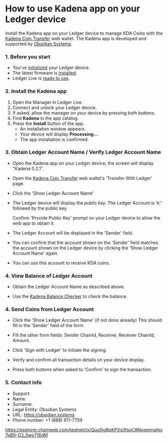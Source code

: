 # How to use Kadena app on your Ledger device

Install the Kadena app on your Ledger device to manage KDA Coins with the [Kadena Coin Transfer](https://transfer.chainweb.com/) web wallet.
The Kadena app is developed and supported by [Obsidian Systems](https://obsidian.systems).

### 1. Before you start

- You've [initialized](https://support.ledgerwallet.com/hc/en-us/articles/360000613793) your Ledger device.
- The latest firmware is [installed](https://support.ledgerwallet.com/hc/en-us/articles/360002731113).
- Ledger Live is [ready to use](https://support.ledgerwallet.com/hc/en-us/articles/360006395233).

### 2. Install the Kadena app

1. Open the Manager in Ledger Live.
2. Connect and unlock your Ledger device.
3. If asked, allow the manager on your device by pressing both buttons.
4. Find **Kadena** in the app catalog.
5. Press the **Install** button of the app.
   - An installation window appears.
   - Your device will display **Processing…**
   - The app installation is confirmed.


### **3. Obtain Ledger Account Name / Verify Ledger Account Name**

- Open the Kadena app on your Ledger device, the screen will display "Kadena 0.2.1".

- Open the [Kadena Coin Transfer](https://transfer.chainweb.com/transfer-ledger-create.html) web wallet's 'Transfer With Ledger' page.

- Click the 'Show Ledger Account Name'

- The Ledger device will display the public key.
  The Ledger Account is 'k:' followed by the public key.

  Confirm 'Provide Public Key' prompt on your Ledger device to allow the web app to obtain it.

- The Ledger Account will be displayed in the 'Sender' field.

- You can confirm that the account shown on the 'Sender' field matches the
  account shown on the Ledger device by clicking the 'Show Ledger Account Name'
  again.

- You can use this account to receive KDA coins.

### **4. View Balance of Ledger Account**

- Obtain the Ledger Account Name as described above.

- Use the [Kadena Balance Checker](https://balance.chainweb.com/) to check the balance.

### **4. Send Coins from Ledger Account**

- Click the 'Show Ledger Account Name' (if not done already)
  This should fill in the 'Sender' field of the form.

- Fill the other form fields: Sender ChainId, Receiver, Receiver ChainId, Amount.

- Click 'Sign with Ledger' to initiate the signing.

- Verify and confirm all transaction details on your device display.

- Press both buttons when asked to 'Confirm' to sign the transaction.


### **5. Contact info**

- Support:
- Name:
- Surname:
- Legal Entity: Obsidian Systems
- URL: https://obsidian.systems
- Phone number: +1 (888) 611-7759

https://explorer.chainweb.com/testnet/tx/Quu5jgBqKPXs0fsoC8Noqmmafex7pB9-G2_5wo716dM
